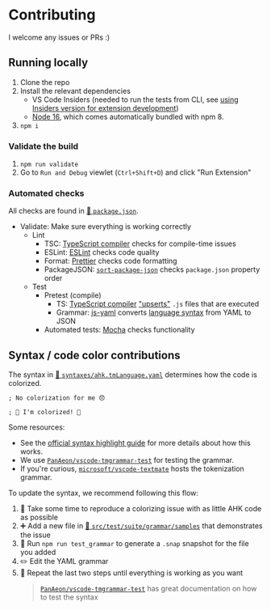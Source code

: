 # Contributing

I welcome any issues or PRs :)

## Running locally

1. Clone the repo
1. Install the relevant dependencies
    - VS Code Insiders (needed to run the tests from CLI, see [using Insiders version for extension development](https://code.visualstudio.com/api/working-with-extensions/testing-extension#using-insiders-version-for-extension-development))
    - [Node 16](https://nodejs.org/en/), which comes automatically bundled with npm 8.
1. `npm i`

### Validate the build

1. `npm run validate`
1. Go to `Run and Debug` viewlet (`Ctrl+Shift+D`) and click "Run Extension"

### Automated checks

All checks are found in [📄 `package.json`](https://github.com/mark-wiemer/vscode-autohotkey-plus-plus/blob/main/package.json).

-   Validate: Make sure everything is working correctly
    -   Lint
        -   TSC: [TypeScript compiler](https://code.visualstudio.com/docs/typescript/typescript-compiling) checks for compile-time issues
        -   ESLint: [ESLint](https://eslint.org/) checks code quality
        -   Format: [Prettier](https://prettier.io/) checks code formatting
        -   PackageJSON: [`sort-package-json`](https://www.npmjs.com/package/sort-package-json) checks `package.json` property order
    -   Test
        -   Pretest (compile)
            -   TS: [TypeScript compiler](https://code.visualstudio.com/docs/typescript/typescript-compiling) ["upserts"](https://www.wordnik.com/words/upsert) `.js` files that are executed
            -   Grammar: [js-yaml](https://www.npmjs.com/package/js-yaml) converts [language syntax](https://code.visualstudio.com/api/language-extensions/syntax-highlight-guide#:~:text=USING%20YAML%20TO%20WRITE%20A%20GRAMMAR) from YAML to JSON
        -   Automated tests: [Mocha](https://mochajs.org/) checks functionality

## Syntax / code color contributions

The syntax in [📄 `syntaxes/ahk.tmLanguage.yaml`](https://github.com/mark-wiemer/vscode-autohotkey-plus-plus/blob/main/syntaxes/ahk.tmLanguage.yaml) determines how the code is colorized.

```
; No colorization for me 😞
```

```ahk
; 🌈 I'm colorized! 🌈
```

Some resources:

-   See the [official syntax highlight guide](https://code.visualstudio.com/api/language-extensions/syntax-highlight-guide) for more details about how this works.
-   We use [`PanAeon/vscode-tmgrammar-test`](https://github.com/PanAeon/vscode-tmgrammar-test) for testing the grammar.
-   If you're curious, [`microsoft/vscode-textmate`](https://github.com/microsoft/vscode-textmate) hosts the tokenization grammar.

To update the syntax, we recommend following this flow:

1. 🤔 Take some time to reproduce a colorizing issue with as little AHK code as possible
1. ➕ Add a new file in [📁 `src/test/suite/grammar/samples`](https://github.com/mark-wiemer/vscode-autohotkey-plus-plus/tree/main/src/test/suite/grammar/samples) that demonstrates the issue
1. 🏃 Run `npm run test_grammar` to generate a `.snap` snapshot for the file you added
1. ✏️ Edit the YAML grammar
1. 🧪 Repeat the last two steps until everything is working as you want
    > [`PanAeon/vscode-tmgrammar-test`](https://github.com/PanAeon/vscode-tmgrammar-test#readme) has great documentation on how to test the syntax
